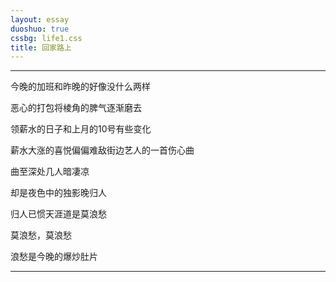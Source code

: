 ```yaml
---
layout: essay
duoshuo: true
cssbg: life1.css
title: 回家路上
---
```


----------

今晚的加班和昨晚的好像没什么两样

恶心的打包将棱角的脾气逐渐磨去

领薪水的日子和上月的10号有些变化

薪水大涨的喜悦偏偏难敌街边艺人的一首伤心曲

曲至深处几人暗凄凉

却是夜色中的独影晚归人

归人已惯天涯道是莫浪愁

莫浪愁，莫浪愁

浪愁是今晚的爆炒肚片


>>

---------
